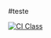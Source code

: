 #teste 

[![CI Class](https://github.com/dani-bf/C214_Lab.git/actions/workflows/ci.yml/badge.svg)](https://github.com/dani-bf/C214_Lab.git/actions/workflows/ci.yml)